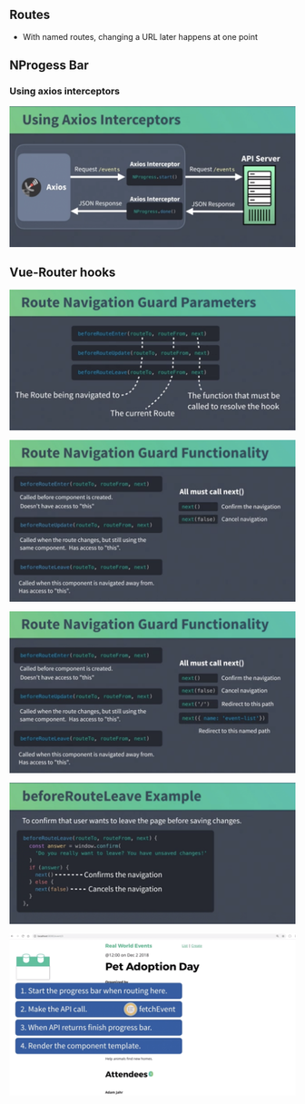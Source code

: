 

## Routes
- With named routes, changing a URL later happens at one point

## NProgess Bar
### Using axios interceptors

![](assets/axios.png)

## Vue-Router hooks

![](assets/router-1.png)

![](assets/router-2.png)

![](assets/router-3.png)

![](assets/router-4.png)

![](assets/router-5.png)

